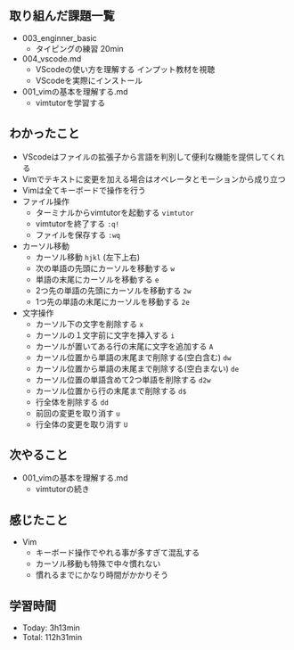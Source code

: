 ## 取り組んだ課題一覧
- 003_enginner_basic
  - タイピングの練習 20min
- 004_vscode.md
  - VScodeの使い方を理解する インプット教材を視聴
  - VScodeを実際にインストール
- 001_vimの基本を理解する.md
  -  vimtutorを学習する
## わかったこと
- VScodeはファイルの拡張子から言語を判別して便利な機能を提供してくれる
- Vimでテキストに変更を加える場合はオペレータとモーションから成り立つ
- Vimは全てキーボードで操作を行う
- ファイル操作 
  - ターミナルからvimtutorを起動する `vimtutor`
  - vimtutorを終了する `:q!`
  - ファイルを保存する `:wq`
- カーソル移動
  - カーソル移動 `hjkl` (左下上右)
  - 次の単語の先頭にカーソルを移動する `w`
  - 単語の末尾にカーソルを移動する `e`
  - 2つ先の単語の先頭にカーソルを移動する `2w`
  - 1つ先の単語の末尾にカーソルを移動する `2e`
- 文字操作
  - カーソル下の文字を削除する `x`
  - カーソルの１文字前に文字を挿入する `i`
  - カーソルが置いてある行の末尾に文字を追加する `A`
  - カーソル位置から単語の末尾まで削除する(空白含む) `dw`
  - カーソル位置から単語の末尾まで削除する(空白まない) `de`
  - カーソル位置の単語含めて2つ単語を削除する `d2w`
  - カーソル位置から行の末尾まで削除する `d$`
  - 行全体を削除する `dd`
  - 前回の変更を取り消す `u`
  - 行全体の変更を取り消す `U`
## 次やること
- 001_vimの基本を理解する.md
  -  vimtutorの続き
## 感じたこと
- Vim
  - キーボード操作でやれる事が多すぎて混乱する
  - カーソル移動も特殊で中々慣れない
  - 慣れるまでにかなり時間がかかりそう
## 学習時間
- Today: 3h13min
- Total: 112h31min

